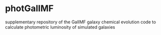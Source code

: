 # photGalIMF
supplementary repository of the GalIMF galaxy chemical evolution code to calculate photometric luminosity of simulated galaxies
